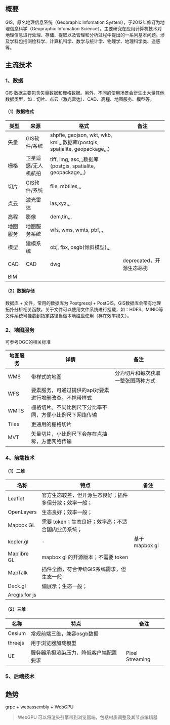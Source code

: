 ## 概要

GIS，原名地理信息系统（Geopraphic Infomation System），于2012年修订为地理信息科学（Geopraphic Infomation Science）。主要研究在应用计算机技术对地理信息进行处理、存储、提取以及管理和分析过程中提出的一系列基本问题。涉及学科包括测绘科学、计算机科学、数学与统计学、物理学、地理科学类、遥感等。



## 主流技术

### 1、数据

GIS 数据主要包含矢量数据和栅格数据。另外，不同的使用场景会衍生出大量其他数据类型，如：切片、点云（激光雷达）、CAD、高程、地图服务、模型等。

#### （1）数据格式

| 类型     | 来源                | 格式                                                         | 备注                     |
| -------- | ------------------- | ------------------------------------------------------------ | ------------------------ |
| 矢量     | GIS软件/系统        | shpfie, geojson, wkt, wkb, kml,,,数据库(postgis, spatialite, geopackage,,,) |                          |
| 栅格     | 卫星遥感/无人机航拍 | tiff, img, asc,,,数据库(postgis, spatialite, geopackage,,,)  |                          |
| 切片     | GIS软件/系统        | file, mbtiles,,,                                             |                          |
| 点云     | 激光雷达            | las,xyz,,,                                                   |                          |
| 高程     | 影像                | dem,tin,,,                                                   |                          |
| 地图服务 | 地图服务系统        | wfs, wms, wmts, pbf,,,                                       |                          |
| 模型     | 建模系统            | obj, fbx, osgb(倾斜模型),,,                                  |                          |
| CAD      | CAD                 | dwg                                                          | deprecated，开源生态恶劣 |
| BIM      |                     |                                                              |                          |

#### （2）数据存储

数据库 + 文件，常用的数据库为 Postgresql + PostGIS，GIS数据库会带有地理拓扑分析相关函数。关于文件可以使用文件系统进行挂载，如：HDFS、MINIO等文件系统可挂载到指定路径当做本地磁盘使用（存在效率损失）。

### 2、地图服务

可参考OGC的相关标准

| 地图服务 | 详情                                                     | 备注                               |
| -------- | -------------------------------------------------------- | ---------------------------------- |
| WMS      | 带样式的地图                                             | 分为切片和每次获取一整张图两种方式 |
| WFS      | 要素服务，可通过提供的api对要素进行增删改查。不携带样式  |                                    |
| WMTS     | 栅格切片。不同比例尺下分比率不同，方便小比例尺下网络传输 |                                    |
| Tiles    | 更通用的栅格切片                                         |                                    |
| MVT      | 矢量切片，小比例尺下会存在点抽稀，方便网络传输           |                                    |

### 4、前端技术

#### （1）二维

| 名称          | 特点                                                   | 备注          |
| ------------- | ------------------------------------------------------ | ------------- |
| Leaflet       | 官方生态较差，但开源生态良好；插件多但分散；效率一般； |               |
| OpenLayers    | 生态良好；效率一般；                                   |               |
| Mapbox GL     | 需要 token；生态良好；效率高；不适合国内业务系统；     |               |
| kepler.gl     | -                                                      | 基于mapbox gl |
| Maplibre GL   | mapbox gl 的开源版本；不需要 token                     |               |
| MapTalk       | 插件全面，符合传统GIS系统需求，但生态一般              |               |
| Deck.gl       | 偏展示；生态一般；                                     |               |
| Arcgis for js |                                                        |               |

#### （2）三维

| 名称    | 特点                                   | 备注            |
| ------- | -------------------------------------- | --------------- |
| Cesium  | 常规前端三维，兼容osgb数据             |                 |
| threejs | 用于浏览器加载模型                     |                 |
| UE      | 服务器承担渲染压力，降低客户端配置要求 | Pixel Streaming |

### 5、后端技术

## 趋势

grpc + webassembly + WebGPU



> WebGPU 可以将渲染引擎带到浏览器端，包括材质调整及其节点编辑器



